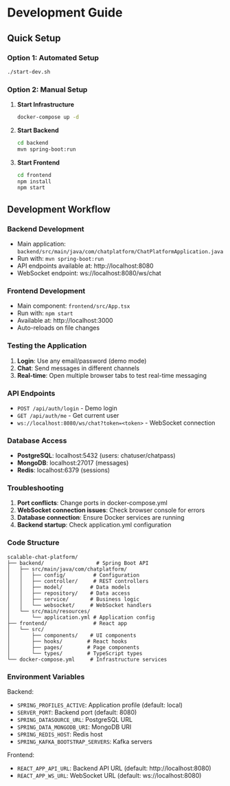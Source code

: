 # Development Guide

## Quick Setup

### Option 1: Automated Setup
```bash
./start-dev.sh
```

### Option 2: Manual Setup

1. **Start Infrastructure**
   ```bash
   docker-compose up -d
   ```

2. **Start Backend**
   ```bash
   cd backend
   mvn spring-boot:run
   ```

3. **Start Frontend**
   ```bash
   cd frontend
   npm install
   npm start
   ```

## Development Workflow

### Backend Development
- Main application: `backend/src/main/java/com/chatplatform/ChatPlatformApplication.java`
- Run with: `mvn spring-boot:run`
- API endpoints available at: http://localhost:8080
- WebSocket endpoint: ws://localhost:8080/ws/chat

### Frontend Development
- Main component: `frontend/src/App.tsx`
- Run with: `npm start`
- Available at: http://localhost:3000
- Auto-reloads on file changes

### Testing the Application

1. **Login**: Use any email/password (demo mode)
2. **Chat**: Send messages in different channels
3. **Real-time**: Open multiple browser tabs to test real-time messaging

### API Endpoints

- `POST /api/auth/login` - Demo login
- `GET /api/auth/me` - Get current user
- `ws://localhost:8080/ws/chat?token=<token>` - WebSocket connection

### Database Access

- **PostgreSQL**: localhost:5432 (users: chatuser/chatpass)
- **MongoDB**: localhost:27017 (messages)
- **Redis**: localhost:6379 (sessions)

### Troubleshooting

1. **Port conflicts**: Change ports in docker-compose.yml
2. **WebSocket connection issues**: Check browser console for errors
3. **Database connection**: Ensure Docker services are running
4. **Backend startup**: Check application.yml configuration

### Code Structure

```
scalable-chat-platform/
├── backend/                 # Spring Boot API
│   ├── src/main/java/com/chatplatform/
│   │   ├── config/         # Configuration
│   │   ├── controller/     # REST controllers
│   │   ├── model/         # Data models
│   │   ├── repository/    # Data access
│   │   ├── service/       # Business logic
│   │   └── websocket/     # WebSocket handlers
│   └── src/main/resources/
│       └── application.yml # Application config
├── frontend/               # React app
│   └── src/
│       ├── components/    # UI components
│       ├── hooks/        # React hooks
│       ├── pages/        # Page components
│       └── types/        # TypeScript types
└── docker-compose.yml     # Infrastructure services
```

### Environment Variables

Backend:
- `SPRING_PROFILES_ACTIVE`: Application profile (default: local)
- `SERVER_PORT`: Backend port (default: 8080)
- `SPRING_DATASOURCE_URL`: PostgreSQL URL
- `SPRING_DATA_MONGODB_URI`: MongoDB URI
- `SPRING_REDIS_HOST`: Redis host
- `SPRING_KAFKA_BOOTSTRAP_SERVERS`: Kafka servers

Frontend:
- `REACT_APP_API_URL`: Backend API URL (default: http://localhost:8080)
- `REACT_APP_WS_URL`: WebSocket URL (default: ws://localhost:8080)